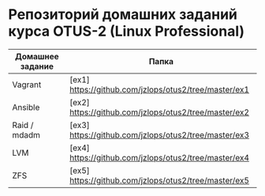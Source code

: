 # Репозиторий домашних заданий курса OTUS-2 (Linux Professional)

| Домашнее задание | Папка  | 
| ------ | ------ |
| Vagrant | [ex1] https://github.com/jzlops/otus2/tree/master/ex1 |
| Ansible | [ex2] https://github.com/jzlops/otus2/tree/master/ex2 |
| Raid / mdadm | [ex3] https://github.com/jzlops/otus2/tree/master/ex3 |
| LVM | [ex4] https://github.com/jzlops/otus2/tree/master/ex4 |
| ZFS | [ex5] https://github.com/jzlops/otus2/tree/master/ex5 |